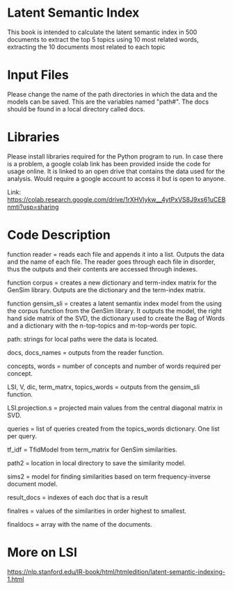 # Latent Semantic Index

This book is intended to calculate the latent semantic index in 500 documents to extract the top 5 topics using 10 most related words, extracting the 10 documents most related
to each topic

# Input Files
Please change the name of the path directories in which the data and the models can be saved. This are the
variables named "path#". The docs should be found in a local directory called docs.

# Libraries
Please install libraries required for the Python program to run. In case there is a problem, a google colab
link has been provided inside the code for usage online. It is linked to an open drive that contains the
data used for the analysis. Would require a google account to access it but is open to anyone.

Link:
https://colab.research.google.com/drive/1rXHVlykw__4ytPxVS8J9xs61uCEBnmti?usp=sharing

# Code Description
function reader = reads each file and appends it into a list. Outputs the data and the name of each file. The reader goes through each file in disorder, thus 
the outputs and their contents are accessed through indexes.

function corpus = creates a new dictionary and term-index matrix for the GenSim library. Outputs are the dictionary and the term-index matrix.

function gensim_sli = creates a latent semantix index model from the using the corpus function from the GenSim library. It outputs the model, the right hand side matrix
of the SVD, the dictionary used to create the Bag of Words and a dictionary with the n-top-topics and m-top-words per topic. 

path: strings for local paths were the data is located.

docs, docs_names = outputs from the reader function.

concepts, words = number of concepts and number of words required per concept.

LSI, V, dic, term_matrx, topics_words = outputs from the gensim_sli function.

LSI.projection.s = projected main values from the central diagonal matrix in SVD.

queries = list of queries created from the topics_words dictionary. One list per query.

tf_idf = TfidModel from term_matrix for GenSim similarities.

path2 = location in local directory to save the similarity model.

sims2 = model for finding similarities based on term frequency-inverse document model.

result_docs = indexes of each doc that is a result

finalres = values of the similarities in order highest to smallest.

finaldocs = array with the name of the documents.

# More on LSI

https://nlp.stanford.edu/IR-book/html/htmledition/latent-semantic-indexing-1.html
